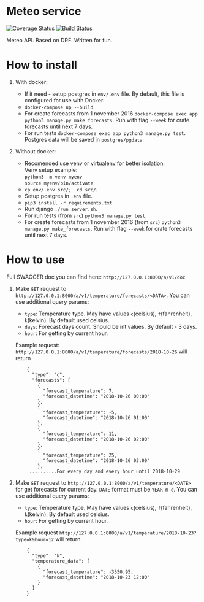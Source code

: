 
Meteo service
=================
[![Coverage Status](https://coveralls.io/repos/github/Ranc58/meteo_service/badge.svg?branch=develop)](https://coveralls.io/github/Ranc58/meteo_service?branch=develop)
[![Build Status](https://travis-ci.org/Ranc58/meteo_service.svg?branch=master)](https://travis-ci.org/Ranc58/meteo_service)


Meteo API. Based on DRF. Written for fun.

# How to install

1) With docker:
    - If it need - setup postgres in `env/.env` file. By default, this file is configured for use with Docker.
    - `docker-compose up --build`.
    - For create forecasts from 1 november 2016 `docker-compose exec app python3 manage.py make_forecasts`.  Run with flag `--week` for crate forecasts until next 7 days.
    - For run tests `docker-compose exec app python3 manage.py test`. \
    Postgres data will be saved in `postgres/pgdata`
    
2) Without docker:
    - Recomended use venv or virtualenv for better isolation.\
      Venv setup example: \
      `python3 -m venv myenv`\
      `source myenv/bin/activate`
    - `cp env/.env src/;  cd src/`.
    - Setup postgres in `.env` file.
    - `pip3 install -r requirements.txt`
    - Run django `./run_server.sh`.
    - For run tests (from `src`) `python3 manage.py test`.
    - For create forecasts from 1 november 2016 (from `src`) `python3 manage.py make_forecasts`. Run with flag `--week` for crate forecasts until next 7 days.
    
# How to use
Full SWAGGER doc you can find here: `http://127.0.0.1:8000/a/v1/doc` 

1) Make `GET` request to `http://127.0.0.1:8000/a/v1/temperature/forecasts/<DATA>`. 
    You can use additional query params:
    
    - `type`: Temperature type. May have values `c`(celsius), `f`(fahrenheit), `k`(kelvin). By default used celsius.
    - `days`: Forecast days count. Should be int values. By default - 3 days.  
    - `hour`: For getting by current hour.
    
    Example request: `http://127.0.0.1:8000/a/v1/temperature/forecasts/2018-10-26` will return
    
    ```
        {
          "type": "c",
          "forecasts": [
            {
              "forecast_temperature": 7,
              "forecast_datetime": "2018-10-26 00:00"
            },
            {
              "forecast_temperature": -5,
              "forecast_datetime": "2018-10-26 01:00"
            },
            {
              "forecast_temperature": 11,
              "forecast_datetime": "2018-10-26 02:00"
            },
            {
              "forecast_temperature": 25,
              "forecast_datetime": "2018-10-26 03:00"
            },
         ..........For every day and every hour until 2018-10-29
    ``` 

2) Make `GET` request to `http://127.0.0.1:8000/a/v1/temperature/<DATE>` for get forecasts for current day. `DATE` format must be `YEAR-m-d`.
    You can use additional query params:
    
    - `type`: Temperature type. May have values `c`(celsius), `f`(fahrenheit), `k`(kelvin). By default used celsius.
    - `hour`: For getting by current hour.
        
    Example request `http://127.0.0.1:8000/a/v1/temperature/2018-10-23?type=k&hour=12` will return:
    
    ```
        {
          "type": "k",
          "temperature_data": [
            {
              "forecast_temperature": -3550.95,
              "forecast_datetime": "2018-10-23 12:00"
            }
          ]
        }
    ``` 
 
